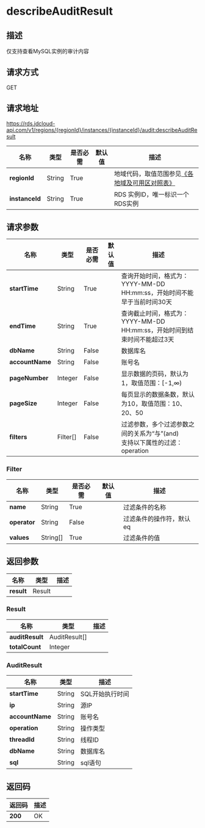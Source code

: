# describeAuditResult


## 描述
仅支持查看MySQL实例的审计内容

## 请求方式
GET

## 请求地址
https://rds.jdcloud-api.com/v1/regions/{regionId}/instances/{instanceId}/audit:describeAuditResult

|名称|类型|是否必需|默认值|描述|
|---|---|---|---|---|
|**regionId**|String|True| |地域代码，取值范围参见[《各地域及可用区对照表》](../Enum-Definitions/Regions-AZ.md)|
|**instanceId**|String|True| |RDS 实例ID，唯一标识一个RDS实例|

## 请求参数
|名称|类型|是否必需|默认值|描述|
|---|---|---|---|---|
|**startTime**|String|True| |查询开始时间，格式为：YYYY-MM-DD HH:mm:ss，开始时间不能早于当前时间30天|
|**endTime**|String|True| |查询截止时间，格式为：YYYY-MM-DD HH:mm:ss，开始时间到结束时间不能超过3天|
|**dbName**|String|False| |数据库名|
|**accountName**|String|False| |账号名|
|**pageNumber**|Integer|False| |显示数据的页码，默认为1，取值范围：[-1,∞)|
|**pageSize**|Integer|False| |每页显示的数据条数，默认为10，取值范围：10、20、50|
|**filters**|Filter[]|False| |过滤参数，多个过滤参数之间的关系为“与”(and)<br>支持以下属性的过滤：<br>operation<br>|

### Filter
|名称|类型|是否必需|默认值|描述|
|---|---|---|---|---|
|**name**|String|True| |过滤条件的名称|
|**operator**|String|False| |过滤条件的操作符，默认eq|
|**values**|String[]|True| |过滤条件的值|

## 返回参数
|名称|类型|描述|
|---|---|---|
|**result**|Result| |

### Result
|名称|类型|描述|
|---|---|---|
|**auditResult**|AuditResult[]| |
|**totalCount**|Integer| |
### AuditResult
|名称|类型|描述|
|---|---|---|
|**startTime**|String|SQL开始执行时间|
|**ip**|String|源IP|
|**accountName**|String|账号名|
|**operation**|String|操作类型|
|**threadId**|String|线程ID|
|**dbName**|String|数据库名|
|**sql**|String|sql语句|

## 返回码
|返回码|描述|
|---|---|
|**200**|OK|

